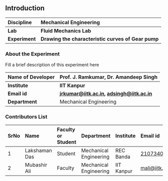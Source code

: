 ## Introduction


<b>Discipline | <b>Mechanical Engineering
:--|:--|
<b> Lab | <b> Fluid Mechanics Lab
<b> Experiment|   <b> Drawing the characteristic curves of Gear pump
### About the Experiment 

Fill a brief description of this experiment here

<b>Name of Developer | <b> Prof. J. Ramkumar,  Dr. Amandeep Singh
:--|:--|
<b> Institute | <b>  IIT Kanpur
<b> Email id|     <b>  jrkumar@iitk.ac.in, adsingh@iitk.ac.in
<b> Department |  Mechanical Engineering

### Contributors List

SrNo | Name | Faculty or Student | Department| Institute | Email id
:--|:--|:--|:--|:--|:--|
1 | Lakshaman Das  | Student | Mechanical Engineering |REC Banda| 2107340400013@recbanda.ac.in
2 | Mubashir Ali | Faculty | Mechanical Engineering | IIT Kanpur | mali@iitk.ac.in

